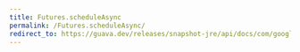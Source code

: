 ```yaml
---
title: Futures.scheduleAsync
permalink: /Futures.scheduleAsync/
redirect_to: https://guava.dev/releases/snapshot-jre/api/docs/com/google/common/util/concurrent/Futures.html#scheduleAsync-com.google.common.util.concurrent.AsyncCallable-java.time.Duration-java.util.concurrent.ScheduledExecutorService-
---
```

